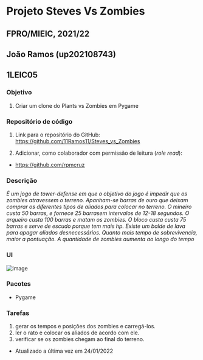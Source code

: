 # Projeto Steves Vs Zombies
## FPRO/MIEIC, 2021/22
## João Ramos (up202108743)
## 1LEIC05

### Objetivo

1. Criar um clone do Plants vs Zombies em Pygame


### Repositório de código

1) Link para o repositório do GitHub: https://github.com/11Ramos11/Steves_vs_Zombies

2) Adicionar, como colaborador com permissão de leitura (*role read*):

- https://github.com/rpmcruz

### Descrição

*É um jogo de tower-defense em que o objetivo do jogo é impedir que os zombies atravessem o terreno. 
Apanham-se barras de ouro que deixam comprar os diferentes tipos de aliados para colocar no terreno.
O mineiro custa 50 barras, e fornece 25 barrasem intervalos de 12-18 segundos.
O arqueiro custa 100 barras e matam os zombies.
O bloco custa custa 75 barras e serve de escudo porque tem mais hp.
Existe um balde de lava para apagar aliados desnecessários. 
Quanto mais tempo de sobrevivencia, maior a pontuação.
A quantidade de zombies aumenta ao longo do tempo*

### UI

![image](https://user-images.githubusercontent.com/92692460/151075249-06c42db0-0831-4252-949c-b5a8fce86204.png)

### Pacotes

- Pygame

### Tarefas

1. gerar os tempos e posições dos zombies e carregá-los.
2. ler o rato e colocar os aliados de acordo com ele.
3. verificar se os zombies chegam ao final do terreno.

- Atualizado a última vez em 24/01/2022
